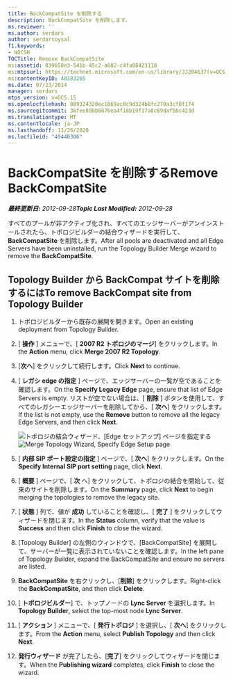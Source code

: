 ```yaml
---
title: BackCompatSite を削除する
description: BackCompatSite を削除します。
ms.reviewer: ''
ms.author: serdars
author: serdarsoysal
f1.keywords:
- NOCSH
TOCTitle: Remove BackCompatSite
ms:assetid: 039650e3-541b-45c2-a682-c4fa08423118
ms:mtpsurl: https://technet.microsoft.com/en-us/library/JJ204637(v=OCS.15)
ms:contentKeyID: 48183265
ms.date: 07/23/2014
manager: serdars
mtps_version: v=OCS.15
ms.openlocfilehash: 809324320ec1869ac0c9d324b8fc270a3cf8f174
ms.sourcegitcommit: 36fee89bb887bea4f18b19f17a8c69daf5bc423d
ms.translationtype: MT
ms.contentlocale: ja-JP
ms.lasthandoff: 11/26/2020
ms.locfileid: "49440306"
---
```

# <a name="remove-backcompatsite"></a><span data-ttu-id="89e99-103">BackCompatSite を削除する</span><span class="sxs-lookup"><span data-stu-id="89e99-103">Remove BackCompatSite</span></span>

<div data-xmlns="http://www.w3.org/1999/xhtml">

<div class="topic" data-xmlns="http://www.w3.org/1999/xhtml" data-msxsl="urn:schemas-microsoft-com:xslt" data-cs="https://msdn.microsoft.com/">

<div data-asp="https://msdn2.microsoft.com/asp">



</div>

<div id="mainSection">

<div id="mainBody"><span data-ttu-id="89e99-104">

<span> </span></span><span class="sxs-lookup"><span data-stu-id="89e99-104">

<span> </span></span></span>

<span data-ttu-id="89e99-105">_**最終更新日:** 2012-09-28_</span><span class="sxs-lookup"><span data-stu-id="89e99-105">_**Topic Last Modified:** 2012-09-28_</span></span>

<span data-ttu-id="89e99-106">すべてのプールが非アクティブ化され、すべてのエッジサーバーがアンインストールされたら、トポロジビルダーの結合ウィザードを実行して、 **BackCompatSite** を削除します。</span><span class="sxs-lookup"><span data-stu-id="89e99-106">After all pools are deactivated and all Edge Servers have been uninstalled, run the Topology Builder Merge wizard to remove the **BackCompatSite**.</span></span>

<div>

## <a name="to-remove-backcompat-site-from-topology-builder"></a><span data-ttu-id="89e99-107">Topology Builder から BackCompat サイトを削除するには</span><span class="sxs-lookup"><span data-stu-id="89e99-107">To remove BackCompat site from Topology Builder</span></span>

1.  <span data-ttu-id="89e99-108">トポロジビルダーから既存の展開を開きます。</span><span class="sxs-lookup"><span data-stu-id="89e99-108">Open an existing deployment from Topology Builder.</span></span>

2.  <span data-ttu-id="89e99-109">[ **操作** ] メニューで、[ **2007 R2 トポロジのマージ**] をクリックします。</span><span class="sxs-lookup"><span data-stu-id="89e99-109">In the **Action** menu, click **Merge 2007 R2 Topology**.</span></span>

3.  <span data-ttu-id="89e99-110">[**次へ**] をクリックして続行します。</span><span class="sxs-lookup"><span data-stu-id="89e99-110">Click **Next** to continue.</span></span>

4.  <span data-ttu-id="89e99-111">[ **レガシ edge の指定** ] ページで、エッジサーバーの一覧が空であることを確認します。</span><span class="sxs-lookup"><span data-stu-id="89e99-111">On the **Specify Legacy Edge** page, ensure that list of Edge Servers is empty.</span></span> <span data-ttu-id="89e99-112">リストが空でない場合は、[ **削除** ] ボタンを使用して、すべてのレガシーエッジサーバーを削除してから、[ **次へ**] をクリックします。</span><span class="sxs-lookup"><span data-stu-id="89e99-112">If the list is not empty, use the **Remove** button to remove all the legacy Edge Servers, and then click **Next**.</span></span>
    
    <span data-ttu-id="89e99-113">![トポロジの結合ウィザード、[Edge セットアップ] ページを指定する](images/JJ204637.fb35a59a-711e-4259-b177-7311df1fed3c(OCS.15).jpg "トポロジの結合ウィザード、[Edge セットアップ] ページを指定する")</span><span class="sxs-lookup"><span data-stu-id="89e99-113">![Merge Topology Wizard, Specify Edge Setup page](images/JJ204637.fb35a59a-711e-4259-b177-7311df1fed3c(OCS.15).jpg "Merge Topology Wizard, Specify Edge Setup page")</span></span>  

5.  <span data-ttu-id="89e99-114">[ **内部 SIP ポート設定の指定** ] ページで、[ **次へ**] をクリックします。</span><span class="sxs-lookup"><span data-stu-id="89e99-114">On the **Specify Internal SIP port setting** page, click **Next**.</span></span>

6.  <span data-ttu-id="89e99-115">[ **概要** ] ページで、[ **次** へ] をクリックして、トポロジの結合を開始して、従来のサイトを削除します。</span><span class="sxs-lookup"><span data-stu-id="89e99-115">On the **Summary** page, click **Next** to begin merging the topologies to remove the legacy site.</span></span>

7.  <span data-ttu-id="89e99-116">[ **状態** ] 列で、値が **成功** していることを確認し、[ **完了** ] をクリックしてウィザードを閉じます。</span><span class="sxs-lookup"><span data-stu-id="89e99-116">In the **Status** column, verify that the value is **Success** and then click **Finish** to close the wizard.</span></span>

8.  <span data-ttu-id="89e99-117">[Topology Builder] の左側のウィンドウで、[BackCompatSite] を展開して、サーバーが一覧に表示されていないことを確認します。</span><span class="sxs-lookup"><span data-stu-id="89e99-117">In the left pane of Topology Builder, expand the BackCompatSite and ensure no servers are listed.</span></span>

9.  <span data-ttu-id="89e99-118">**BackCompatSite** を右クリックし、[**削除**] をクリックします。</span><span class="sxs-lookup"><span data-stu-id="89e99-118">Right-click the **BackCompatSite**, and then click **Delete**.</span></span>

10. <span data-ttu-id="89e99-119">[ **トポロジビルダー**] で、トップノードの **Lync Server** を選択します。</span><span class="sxs-lookup"><span data-stu-id="89e99-119">In **Topology Builder**, select the top-most node **Lync Server**.</span></span>

11. <span data-ttu-id="89e99-120">[ **アクション** ] メニューで、[ **発行トポロジ** ] を選択し、[ **次へ**] をクリックします。</span><span class="sxs-lookup"><span data-stu-id="89e99-120">From the **Action** menu, select **Publish Topology** and then click **Next**.</span></span>

12. <span data-ttu-id="89e99-121">**発行ウィザード** が完了したら、[**完了**] をクリックしてウィザードを閉じます。</span><span class="sxs-lookup"><span data-stu-id="89e99-121">When the **Publishing wizard** completes, click **Finish** to close the wizard.</span></span>

<span data-ttu-id="89e99-122"></div>

</div>

<span> </span>

</div>

</div>

</span><span class="sxs-lookup"><span data-stu-id="89e99-122"></div>

</div>

<span> </span>

</div>

</div>

</span></span></div>

